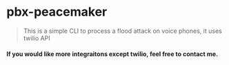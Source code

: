 # pbx-peacemaker

> This is a simple CLI to process a flood attack on voice phones, it uses twilio API

#### If you would like more integraitons except twilio, feel free to contact me.
